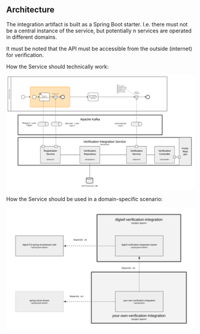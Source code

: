 ## Architecture

The integration artifact is built as a Spring Boot starter. I.e. there must not be a central instance of the service, but potentially n services are operated in different domains.

It must be noted that the API must be accessible from the outside (internet) for verification. 

How the Service should technically work:

<div>
    <img src="https://github.com/it-at-m/digiwf-verification-integration/blob/dev/images/dataflow.png" alt="Data Flow"/>
</div>


How the Service should be used in a domain-specific scenario:
<div>
    <img src="https://github.com/it-at-m/digiwf-verification-integration/blob/dev/images/architecture.png" alt="Architecture"/>
</div>

